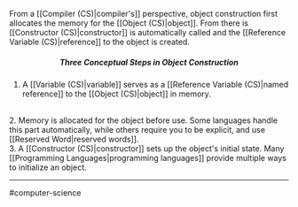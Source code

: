 From a [[Compiler (CS)|compiler's]] perspective, object construction first allocates the memory for the [[Object (CS)|object]]. From there is [[Constructor (CS)|constructor]] is automatically called and the [[Reference Variable (CS)|reference]] to the object is created.





<h5 align="center">Three Conceptual Steps in Object Construction</h5>

1. A [[Variable (CS)|variable]] serves as a [[Reference Variable (CS)|named reference]] to the [[Object (CS)|object]] in memory.
</br>
2. Memory is allocated for the object before use. Some languages handle this part automatically, while others require you to be explicit, and use [[Reserved Word|reserved words]].
</br>
3. A [[Constructor (CS)|constructor]] sets up the object's initial state. Many [[Programming Languages|programming languages]] provide multiple ways to initialize an object.

---
#computer-science